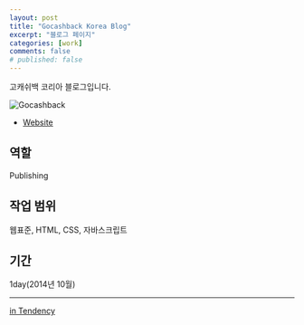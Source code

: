 ```yaml
---
layout: post
title: "Gocashback Korea Blog"
excerpt: "블로그 페이지"
categories: [work]
comments: false
# published: false
---
```


고캐쉬백 코리아 블로그입니다.

![Gocashback]({{site.url}}/{{site.baseurl}}img/post-assets/work-gocashback-blog.png)

- [Website](http://www.gocashback.co.kr/blog)

## 역할
Publishing

## 작업 범위
웹표준, HTML, CSS, 자바스크립트

## 기간
1day(2014년 10월)

---
[in Tendency](http://tendency.co.kr/tendency/work/work_view.asp?sbdtype=0000400001&sgubun=&sissmall=&se_page=1&se_perpage=20&bno=176)